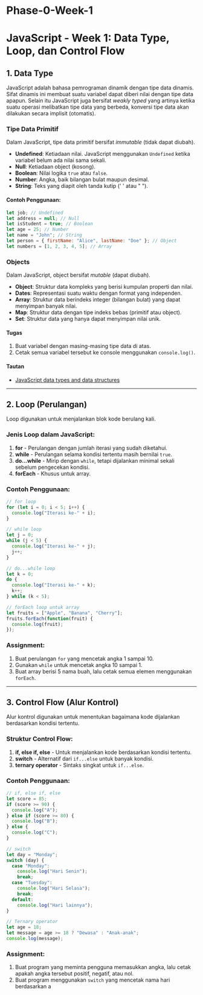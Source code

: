 # Phase-0-Week-1

# JavaScript - Week 1: Data Type, Loop, dan Control Flow


## 1. Data Type
JavaScript adalah bahasa pemrograman dinamik dengan tipe data dinamis. Sifat dinamis ini membuat suatu variabel dapat diberi nilai dengan tipe data apapun. Selain itu JavaScript juga bersifat _weakly typed_ yang artinya ketika suatu operasi melibatkan tipe data yang berbeda, konversi tipe data akan dilakukan secara implisit (otomatis).

### Tipe Data Primitif
Dalam JavaScript, tipe data primitif bersifat _immutable_ (tidak dapat diubah).
- **Undefined**: Ketiadaan nilai. JavaScript menggunakan `Undefined` ketika variabel belum ada nilai sama  sekali.
- **Null**: Ketiadaan object (kosong).
- **Boolean**: Nilai logika `true` atau `false`.
- **Number**: Angka, baik bilangan bulat maupun desimal.
- **String**: Teks yang diapit oleh tanda kutip (' ' atau " ").

#### Contoh Penggunaan:
```javascript
let job; // Undefined
let address = null; // Null
let isStudent = true; // Boolean
let age = 25; // Number
let name = "John"; // String
let person = { firstName: "Alice", lastName: "Doe" }; // Object
let numbers = [1, 2, 3, 4, 5]; // Array
```

### Objects
Dalam JavaScript, object bersifat _mutable_ (dapat diubah).
- **Object**: Struktur data kompleks yang berisi kumpulan properti dan nilai.
- **Dates**: Representasi suatu waktu dengan format yang independen.
- **Array**: Struktur data berindeks integer (bilangan bulat) yang dapat menyimpan banyak nilai.
- **Map**: Struktur data dengan tipe indeks bebas (primitif atau object).
- **Set**: Struktur data yang hanya dapat menyimpan nilai unik.

#### Tugas
1. Buat variabel dengan masing-masing tipe data di atas.
2. Cetak semua variabel tersebut ke console menggunakan `console.log()`.

#### Tautan
- [JavaScript data types and data structures](https://developer.mozilla.org/en-US/docs/Web/JavaScript/Guide/Data_structures)

---

## 2. Loop (Perulangan)
Loop digunakan untuk menjalankan blok kode berulang kali.

### Jenis Loop dalam JavaScript:
1. **for** - Perulangan dengan jumlah iterasi yang sudah diketahui.
2. **while** - Perulangan selama kondisi tertentu masih bernilai `true`.
3. **do...while** - Mirip dengan `while`, tetapi dijalankan minimal sekali sebelum pengecekan kondisi.
4. **forEach** - Khusus untuk array.

### Contoh Penggunaan:
```javascript
// for loop
for (let i = 0; i < 5; i++) {
  console.log("Iterasi ke-" + i);
}

// while loop
let j = 0;
while (j < 5) {
  console.log("Iterasi ke-" + j);
  j++;
}

// do...while loop
let k = 0;
do {
  console.log("Iterasi ke-" + k);
  k++;
} while (k < 5);

// forEach loop untuk array
let fruits = ["Apple", "Banana", "Cherry"];
fruits.forEach(function(fruit) {
  console.log(fruit);
});
```

### Assignment:
1. Buat perulangan `for` yang mencetak angka 1 sampai 10.
2. Gunakan `while` untuk mencetak angka 10 sampai 1.
3. Buat array berisi 5 nama buah, lalu cetak semua elemen menggunakan `forEach`.

---

## 3. Control Flow (Alur Kontrol)
Alur kontrol digunakan untuk menentukan bagaimana kode dijalankan berdasarkan kondisi tertentu.

### Struktur Control Flow:
1. **if, else if, else** - Untuk menjalankan kode berdasarkan kondisi tertentu.
2. **switch** - Alternatif dari `if...else` untuk banyak kondisi.
3. **ternary operator** - Sintaks singkat untuk `if...else`.

### Contoh Penggunaan:
```javascript
// if, else if, else
let score = 85;
if (score >= 90) {
  console.log("A");
} else if (score >= 80) {
  console.log("B");
} else {
  console.log("C");
}

// switch
let day = "Monday";
switch (day) {
  case "Monday":
    console.log("Hari Senin");
    break;
  case "Tuesday":
    console.log("Hari Selasa");
    break;
  default:
    console.log("Hari lainnya");
}

// Ternary operator
let age = 18;
let message = age >= 18 ? "Dewasa" : "Anak-anak";
console.log(message);
```

### Assignment:
1. Buat program yang meminta pengguna memasukkan angka, lalu cetak apakah angka tersebut positif, negatif, atau nol.
2. Buat program menggunakan `switch` yang mencetak nama hari berdasarkan a
